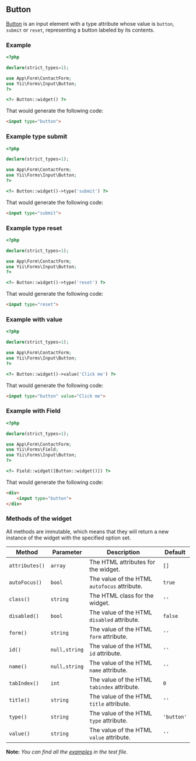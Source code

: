## Button

[Button](https://www.w3.org/TR/2012/WD-html-markup-20120329/input.button.html#input.button) is an input element with a type attribute whose value is `button`, `submit` or `reset`, representing a button labeled by its contents.

### Example

```php
<?php

declare(strict_types=1);

use App\Form\ContactForm;
use Yii\Forms\Input\Button;
?>

<?= Button::widget() ?>
```

That would generate the following code:

```html
<input type="button">
```

### Example type submit

```php
<?php

declare(strict_types=1);

use App\Form\ContactForm;
use Yii\Forms\Input\Button;
?>

<?= Button::widget()->type('submit') ?>
```

That would generate the following code:

```html
<input type="submit">
```

### Example type reset

```php
<?php

declare(strict_types=1);

use App\Form\ContactForm;
use Yii\Forms\Input\Button;
?>

<?= Button::widget()->type('reset') ?>
```

That would generate the following code:

```html
<input type="reset">
```

### Example with value

```php
<?php

declare(strict_types=1);

use App\Form\ContactForm;
use Yii\Forms\Input\Button;
?>

<?= Button::widget()->value('Click me') ?>
```

That would generate the following code:

```html
<input type="button" value="Click me">
```

### Example with Field

```php
<?php

declare(strict_types=1);

use App\Form\ContactForm;
use Yii\Forms\Field;
use Yii\Forms\Input\Button;
?>

<?= Field::widget([Button::widget()]) ?>
```

That would generate the following code:

```html
<div>
    <input type="button">
</div>
```

### Methods of the widget

All methods are immutable, which means that they will return a new instance of the widget with the specified option set.

Method                 | Parameter        | Description                                                                                                           | Default
-----------------------|------------------|-----------------------------------------------------------------------------------------------------------------------|---------
`attributes()`         | `array`          | The HTML attributes for the widget.                                                                                   | `[]`
`autoFocus()`          | `bool`           | The value of the HTML `autofocus` attribute.                                                                          | `true`
`class()`              | `string`         | The HTML class for the widget.                                                                                        | `''`
`disabled()`           | `bool`           | The value of the HTML `disabled` attribute.                                                                           | `false`
`form()`               | `string`         | The value of the HTML `form` attribute.                                                                               | `''`
`id()`                 | `null,string`    | The value of the HTML `id` attribute.                                                                                 | `''`
`name()`               | `null,string`    | The value of the HTML `name` attribute.                                                                               | `''`
`tabIndex()`           | `int`            | The value of the HTML `tabindex` attribute.                                                                           | `0`
`title()`              | `string`         | The value of the HTML `title` attribute.                                                                              | `''`
`type()`               | `string`         | The value of the HTML `type` attribute.                                                                               | `'button'`
`value()`              | `string`         | The value of the HTML `value` attribute.                                                                              | `''`

**Note:** *You can find all the [examples](/tests/Doc/ButtonDocTest.php) in the test file.*
